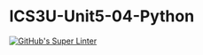 # ICS3U-Unit5-04-Python

[![GitHub's Super Linter](https://github.com/Joshua-Yeung-2/ICS3U-Unit5-04-Python/workflows/GitHub's%20Super%20Linter/badge.svg)](https://github.com/Joshua-Yeung-2/ICS3U-Unit5-04-Python/actions)
